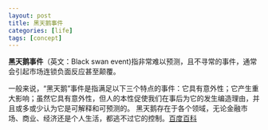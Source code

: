 ```yaml
---
layout: post
title: 黑天鹅事件
categories: [life]
tags: [concept]
---
```

**黑天鹅事件**（英文：Black swan event)指非常难以预测，且不寻常的事件，通常会引起市场连锁负面反应甚至颠覆。

一般来说，“黑天鹅”事件是指满足以下三个特点的事件：它具有意外性；它产生重大影响；虽然它具有意外性，但人的本性促使我们在事后为它的发生编造理由，并且或多或少认为它是可解释和可预测的。
黑天鹅存在于各个领域，无论金融市场、商业、经济还是个人生活，都逃不过它的控制。[百度百科](https://baike.baidu.com/item/%E9%BB%91%E5%A4%A9%E9%B9%85%E4%BA%8B%E4%BB%B6)
